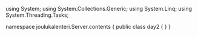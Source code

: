 ﻿using System;
using System.Collections.Generic;
using System.Linq;
using System.Threading.Tasks;

namespace joulukalenteri.Server.contents
{
    public class day2
    {
    }
}
